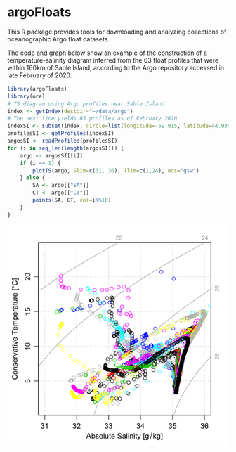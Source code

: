 # argoFloats

This R package provides tools for downloading and analyzing collections of
oceanographic Argo float datasets.

The code and graph below show an example of the construction of a
temperature-salinity diagram inferred from the 63 float profiles that were
within 160km of Sable Island, according to the Argo repository accessed in late
February of 2020.
```R
library(argoFloats)
library(oce)
# TS diagram using Argo profiles near Sable Island.
index <- getIndex(destdir="~/data/argo")
# The next line yields 63 profiles as of February 2020
indexSI <- subset(index, circle=list(longitude=-59.915, latitude=44.934, radius=180))
profilesSI <- getProfiles(indexSI)
argosSI <- readProfiles(profilesSI)
for (i in seq_len(length(argosSI))) {
    argo <- argosSI[[i]]
    if (i == 1) {
        plotTS(argo, Slim=c(31, 36), Tlim=c(1,24), eos="gsw")
    } else {
        SA <- argo[["SA"]]
        CT <- argo[["CT"]]
        points(SA, CT, col=i%%10)
    }
}
```

![Sample TS plot.](exampleTS.png)

